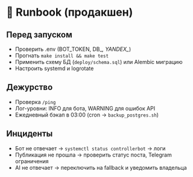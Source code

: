 # 🧭 Runbook (продакшен)

## Перед запуском
- Проверить .env (BOT_TOKEN, DB_*, YANDEX_*)
- Прогнать `make install && make test`
- Применить схему БД (`deploy/schema.sql`) или Alembic миграцию
- Настроить systemd и logrotate

## Дежурство
- Проверка `/ping`
- Лог-уровни: INFO для бота, WARNING для ошибок API
- Ежедневный бэкап в 03:00 (cron → `backup_postgres.sh`)

## Инциденты
- Бот не отвечает → `systemctl status controllerbot` → логи
- Публикация не прошла → проверить статус поста, Telegram ограничения
- AI не отвечает → переключить на fallback и уведомить владельца
